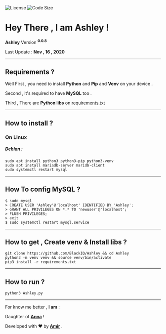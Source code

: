 <html>
  <body>
    <img src="https://img.shields.io/github/license/BlackIQ/Ashley?style=flat-square" alt="License"/>
    <img src="https://img.shields.io/github/languages/code-size/BlackIQ/Ashley?style=flat-square" alt="Code Size"/>
    <h1>Hey There , I am Ashley !</h1>
    <p><b>Ashley</b> Version <sup><b>0.0.8</b></sup></p>
    <p>Last Update : <b>Nov , 16 , 2020</b></p>
    <hr>
    <h2>Requirements ?</h2>
    <p>Well First , you need to install <b>Python</b> and <b>Pip</b> and <b>Venv</b> on your device .</p>
    <p>Second , it's required to have <b>MySQL</b> too .</p>
    <p>Third , There are <b>Python libs</b> on <a href="https://github.com/BlackIQ/Ashley/blob/main/requirements.txt">requirements.txt</a></p>
    <hr>
    <h2>How to install ?</h2>
    <h3>On Linux</h3>
    <h5>Debian : </h5>
    <code>sudo apt install python3 python3-pip python3-venv</code>
    <br>
    <code>sudo apt install mariadb-server maridb-client</code>
    <br>
    <code>sudo systemctl restart mysql</code>
    <hr>
    <h2>How To config MySQL ?</h2>
    <code>$ sudo mysql</code>
    <br>
    <code>> CREATE USER 'Ashley'@'localhost' IDENTIFIED BY 'Ashley';</code>
    <br>
    <code>> GRANT ALL PRIVILEGES ON *.* TO 'newuser'@'localhost';</code>
    <br>
    <code>> FLUSH PRIVILEGES;</code>
    <br>
    <code>> exit</code>
    <br>
    <code>$ sudo systemctl restart mysql.service</code>
    <hr>
    <h2>How to get , Create venv & Install libs ?</h2>
    <code>git clone https://github.com/BlackIQ/Ashley && cd Ashley</code>
    <br>
    <code>python3 -m venv venv && source venv/bin/activate</code>
    <br>
    <code>pip3 install -r requirements.txt</code>
    <hr>
    <h2>How to run ?</h2>
    <code>python3 Ashley.py</code>
    <hr>
    <p>For know me better , <b>I am</b> :</p>
    <p>Daughter of <b><a href="https://github.com/Annahita2004">Anna</a></b> !</p>
    <p>Developed with &hearts; by <b><a href="https://github.com/BlackIQ">Amir</a></b> .<p>
  </body>
</html>
